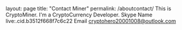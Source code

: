 layout: page
title: "Contact Miner"
permalink: /aboutcontact/
This is CryptoMiner.
I'm a CryptoCurrency Developer.
    Skype Name
       live:.cid.b3512f668f7c6c22
    Email
       cryptohero20001008@outlook.com
